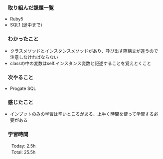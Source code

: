 ### 　取り組んだ課題一覧  
*   Ruby5
*   SQL1 (途中まで) 
### 　わかったこと
* クラスメソッドとインスタンスメソッドがあり、呼び出す際構文が違うので注意しなければならない
* classの中の変数はself.インスタンス変数と記述することを覚えとくこと
### 　次やること
* Progate SQL
### 　感じたこと
* インプットのみの学習は辛いところがある、上手く時間を使って学習する必要がある
### 　学習時間
　　Today: 2.5h  
　　Total: 25.5h 
